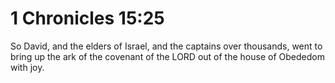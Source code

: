 # 1 Chronicles 15:25

So David, and the elders of Israel, and the captains over thousands, went to bring up the ark of the covenant of the LORD out of the house of Obededom with joy.